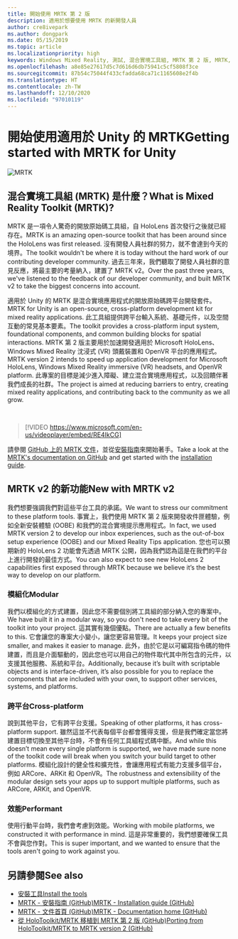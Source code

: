 ```yaml
---
title: 開始使用 MRTK 第 2 版
description: 適用於想要使用 MRTK 的新開發人員
author: cre8ivepark
ms.author: dongpark
ms.date: 05/15/2019
ms.topic: article
ms.localizationpriority: high
keywords: Windows Mixed Reality, 測試, 混合實境工具組, MRTK 第 2 版, MRTK, 工具, SDK, HoloLens, HoloLens 2, 混合實境頭戴式裝置, windows 混合實境頭戴式裝置, 虛擬實境頭戴式裝置, 跨平台
ms.openlocfilehash: a8e85e27617d5c7d616d6db75941c5cf5808f3ce
ms.sourcegitcommit: 87b54c75044f433cfadda68ca71c1165608e2f4b
ms.translationtype: HT
ms.contentlocale: zh-TW
ms.lasthandoff: 12/10/2020
ms.locfileid: "97010119"
---
```

# <a name="getting-started-with-mrtk-for-unity"></a><span data-ttu-id="37166-104">開始使用適用於 Unity 的 MRTK</span><span class="sxs-lookup"><span data-stu-id="37166-104">Getting started with MRTK for Unity</span></span>
![MRTK](../../design/images/MRTK_UX_Hero.png)

## <a name="what-is-mixed-reality-toolkit-mrtk"></a><span data-ttu-id="37166-106">混合實境工具組 (MRTK) 是什麼？</span><span class="sxs-lookup"><span data-stu-id="37166-106">What is Mixed Reality Toolkit (MRTK)?</span></span>
<span data-ttu-id="37166-107">MRTK 是一項令人驚奇的開放原始碼工具組，自 HoloLens 首次發行之後就已經存在。</span><span class="sxs-lookup"><span data-stu-id="37166-107">MRTK is an amazing open-source toolkit that has been around since the HoloLens was first released.</span></span> <span data-ttu-id="37166-108">沒有開發人員社群的努力，就不會達到今天的境界。</span><span class="sxs-lookup"><span data-stu-id="37166-108">The toolkit wouldn't be where it is today without the hard work of our contributing developer community.</span></span> <span data-ttu-id="37166-109">過去三年來，我們聽取了開發人員社群的意見反應，將最主要的考量納入，建置了 MRTK v2。</span><span class="sxs-lookup"><span data-stu-id="37166-109">Over the past three years, we've listened to the feedback of our developer community, and built MRTK v2 to take the biggest concerns into account.</span></span>  

<span data-ttu-id="37166-110">適用於 Unity 的 MRTK 是混合實境應用程式的開放原始碼跨平台開發套件。</span><span class="sxs-lookup"><span data-stu-id="37166-110">MRTK for Unity is an open-source, cross-platform development kit for mixed reality applications.</span></span> <span data-ttu-id="37166-111">此工具組提供跨平台輸入系統、基礎元件，以及空間互動的常見基本要素。</span><span class="sxs-lookup"><span data-stu-id="37166-111">The toolkit provides a cross-platform input system, foundational components, and common building blocks for spatial interactions.</span></span> <span data-ttu-id="37166-112">MRTK 第 2 版主要用於加速開發適用於 Microsoft HoloLens、Windows Mixed Reality 沈浸式 (VR) 頭戴裝置和 OpenVR 平台的應用程式。</span><span class="sxs-lookup"><span data-stu-id="37166-112">MRTK version 2 intends to speed up application development for Microsoft HoloLens, Windows Mixed Reality immersive (VR) headsets, and OpenVR platform.</span></span> <span data-ttu-id="37166-113">此專案的目標是減少進入障礙、建立混合實境應用程式，以及回饋伴著我們成長的社群。</span><span class="sxs-lookup"><span data-stu-id="37166-113">The project is aimed at reducing barriers to entry, creating mixed reality applications, and contributing back to the community as we all grow.</span></span>

<br>

> [!VIDEO https://www.microsoft.com/en-us/videoplayer/embed/RE4IkCG]

<span data-ttu-id="37166-114">請參閱 [GitHub 上的 MRTK 文件](https://microsoft.github.io/MixedRealityToolkit-Unity/README.html)，並從[安裝指南](https://microsoft.github.io/MixedRealityToolkit-Unity/Documentation/Installation.html)來開始著手。</span><span class="sxs-lookup"><span data-stu-id="37166-114">Take a look at the [MRTK's documentation on GitHub](https://microsoft.github.io/MixedRealityToolkit-Unity/README.html) and get started with the [installation guide](https://microsoft.github.io/MixedRealityToolkit-Unity/Documentation/Installation.html).</span></span>


## <a name="new-with-mrtk-v2"></a><span data-ttu-id="37166-115">MRTK v2 的新功能</span><span class="sxs-lookup"><span data-stu-id="37166-115">New with MRTK v2</span></span>
<span data-ttu-id="37166-116">我們想要強調我們對這些平台工具的承諾。</span><span class="sxs-lookup"><span data-stu-id="37166-116">We want to stress our commitment to these platform tools.</span></span>  <span data-ttu-id="37166-117">事實上，我們使用 MRTK 第 2 版來開發收件匣體驗，例如全新安裝體驗 (OOBE) 和我們的混合實境提示應用程式。</span><span class="sxs-lookup"><span data-stu-id="37166-117">In fact, we used MRTK version 2 to develop our inbox experiences, such as the out-of-box setup experience (OOBE) and our Mixed Reality Tips application.</span></span> <span data-ttu-id="37166-118">您也可以預期新的 HoloLens 2 功能會先透過 MRTK 公開，因為我們認為這是在我們的平台上進行開發的最佳方式。</span><span class="sxs-lookup"><span data-stu-id="37166-118">You can also expect to see new HoloLens 2 capabilities first exposed through MRTK because we believe it’s the best way to develop on our platform.</span></span> 

### <a name="modular"></a><span data-ttu-id="37166-119">模組化</span><span class="sxs-lookup"><span data-stu-id="37166-119">Modular</span></span>
<span data-ttu-id="37166-120">我們以模組化的方式建置，因此您不需要個別將工具組的部分納入您的專案中。</span><span class="sxs-lookup"><span data-stu-id="37166-120">We have built it in a modular way, so you don't need to take every bit of the toolkit into your project.</span></span>  <span data-ttu-id="37166-121">這其實有幾個優點。</span><span class="sxs-lookup"><span data-stu-id="37166-121">There are actually a few benefits to this.</span></span>  <span data-ttu-id="37166-122">它會讓您的專案大小變小，讓您更容易管理。</span><span class="sxs-lookup"><span data-stu-id="37166-122">It keeps your project size smaller, and makes it easier to manage.</span></span>  <span data-ttu-id="37166-123">此外，由於它是以可編寫指令碼的物件建置，而且是介面驅動的，因此您也可以用自己的物件取代其中所包含的元件，以支援其他服務、系統和平台。</span><span class="sxs-lookup"><span data-stu-id="37166-123">Additionally, because it’s built with scriptable objects and is interface-driven, it’s also possible for you to replace the components that are included with your own, to support other services, systems, and platforms.</span></span>

### <a name="cross-platform"></a><span data-ttu-id="37166-124">跨平台</span><span class="sxs-lookup"><span data-stu-id="37166-124">Cross-platform</span></span>
<span data-ttu-id="37166-125">說到其他平台，它有跨平台支援。</span><span class="sxs-lookup"><span data-stu-id="37166-125">Speaking of other platforms, it has cross-platform support.</span></span>  <span data-ttu-id="37166-126">雖然這並不代表每個平台都會獲得支援，但是我們確定當您將建置目標切換至其他平台時，不會有任何工具組程式碼中斷。</span><span class="sxs-lookup"><span data-stu-id="37166-126">And while this doesn’t mean every single platform is supported, we have made sure none of the toolkit code will break when you switch your build target to other platforms.</span></span>  <span data-ttu-id="37166-127">模組化設計的健全性和擴充性，會讓應用程式有能力支援多個平台，例如 ARCore、ARKit 和 OpenVR。</span><span class="sxs-lookup"><span data-stu-id="37166-127">The robustness and extensibility of the modular design sets your apps up to support multiple platforms, such as ARCore, ARKit, and OpenVR.</span></span>

### <a name="performant"></a><span data-ttu-id="37166-128">效能</span><span class="sxs-lookup"><span data-stu-id="37166-128">Performant</span></span>
<span data-ttu-id="37166-129">使用行動平台時，我們會考慮到效能。</span><span class="sxs-lookup"><span data-stu-id="37166-129">Working with mobile platforms, we constructed it with performance in mind.</span></span>  <span data-ttu-id="37166-130">這是非常重要的，我們想要確保工具不會與您作對。</span><span class="sxs-lookup"><span data-stu-id="37166-130">This is super important, and we wanted to ensure that the tools aren't going to work against you.</span></span>

## <a name="see-also"></a><span data-ttu-id="37166-131">另請參閱</span><span class="sxs-lookup"><span data-stu-id="37166-131">See also</span></span>
* [<span data-ttu-id="37166-132">安裝工具</span><span class="sxs-lookup"><span data-stu-id="37166-132">Install the tools</span></span>](../install-the-tools.md)
* [<span data-ttu-id="37166-133">MRTK - 安裝指南 (GitHub)</span><span class="sxs-lookup"><span data-stu-id="37166-133">MRTK - Installation guide (GitHub)</span></span>](https://microsoft.github.io/MixedRealityToolkit-Unity/Documentation/Installation.html)
* [<span data-ttu-id="37166-134">MRTK - 文件首頁 (GitHub)</span><span class="sxs-lookup"><span data-stu-id="37166-134">MRTK - Documentation home (GitHub)</span></span>](https://microsoft.github.io/MixedRealityToolkit-Unity/README.html)
* [<span data-ttu-id="37166-135">從 HoloToolkit/MRTK 移植到 MRTK 第 2 版 (GitHub)</span><span class="sxs-lookup"><span data-stu-id="37166-135">Porting from HoloToolkit/MRTK to MRTK version 2 (GitHub)</span></span>](https://microsoft.github.io/MixedRealityToolkit-Unity/Documentation/HTKToMRTKPortingGuide.html)
